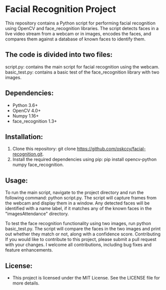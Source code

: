 # Facial Recognition Project 

This repository contains a Python script for performing facial recognition using OpenCV and face_recognition libraries. The script detects faces in a live video stream from a webcam or in images, encodes the faces, and compares them against a database of known faces to identify them.

## The code is divided into two files:

script.py: contains the main script for facial recognition using the webcam.
basic_test.py: contains a basic test of the face_recognition library with two images.

## Dependencies:
- Python 3.6+
- OpenCV 4.0+
- Numpy 1.16+
- face_recognition 1.3+

## Installation:

1. Clone this repository: git clone https://github.com/oskccy/facial-recognition.git.
2. Install the required dependencies using pip: pip install opencv-python numpy face_recognition.

## Usage:

To run the main script, navigate to the project directory and run the following command: python script.py.
The script will capture frames from the webcam and display them in a window. Any detected faces will be identified with a name label, if it matches any of the known faces in the "imagesAttendance" directory.

To test the face recognition functionality using two images, run python basic_test.py. The script will compare the faces in the two images and print out whether they match or not, along with a confidence score.
Contributing
If you would like to contribute to this project, please submit a pull request with your changes. I welcome all contributions, including bug fixes and feature enhancements.

## License:

- This project is licensed under the MIT License. See the LICENSE file for more details.





